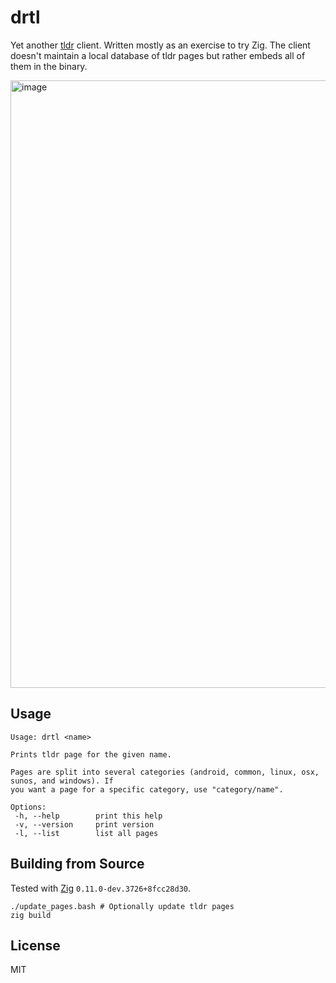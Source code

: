 # drtl

Yet another [tldr](https://github.com/tldr-pages/tldr) client. Written mostly as an exercise to try Zig. The client doesn't 
maintain a local database of tldr pages but rather embeds all of them in the binary.

<img width="972" alt="image" src="https://github.com/jiripospisil/drtl/assets/20820/7e1f960b-6516-44e6-ad66-2b8e918c60c9">

## Usage

```
Usage: drtl <name>

Prints tldr page for the given name.

Pages are split into several categories (android, common, linux, osx, sunos, and windows). If
you want a page for a specific category, use "category/name".

Options:
 -h, --help        print this help
 -v, --version     print version
 -l, --list        list all pages
 ```

## Building from Source

Tested with [Zig](https://ziglang.org/) `0.11.0-dev.3726+8fcc28d30`.

```
./update_pages.bash # Optionally update tldr pages
zig build
```

## License

MIT
